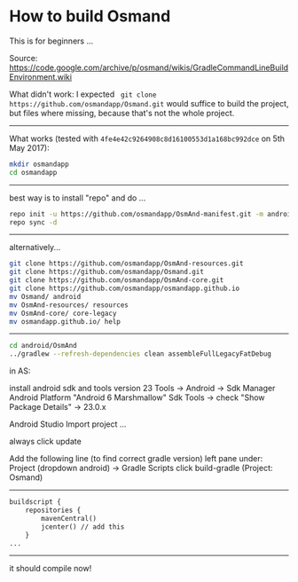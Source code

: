 # How to build Osmand

This is for beginners ...

Source:
https://code.google.com/archive/p/osmand/wikis/GradleCommandLineBuildEnvironment.wiki

What didn't work:
I expected ` git clone https://github.com/osmandapp/Osmand.git` would suffice to build the project, but files where missing, because that's not the whole project.

----

What works (tested with `4fe4e42c9264908c8d16100553d1a168bc992dce` on 5th May 2017):
```bash
mkdir osmandapp
cd osmandapp
```
--------------------
best way is to install "repo" and do ...
```bash
repo init -u https://github.com/osmandapp/OsmAnd-manifest.git -m android_build.xml
repo sync -d
```
------------
alternatively... 
```bash
git clone https://github.com/osmandapp/OsmAnd-resources.git
git clone https://github.com/osmandapp/Osmand.git
git clone https://github.com/osmandapp/OsmAnd-core.git
git clone https://github.com/osmandapp/osmandapp.github.io
mv Osmand/ android
mv OsmAnd-resources/ resources
mv OsmAnd-core/ core-legacy
mv osmandapp.github.io/ help
```
------------
```bash
cd android/OsmAnd
../gradlew --refresh-dependencies clean assembleFullLegacyFatDebug
```
in AS:

install android sdk and tools version 23
Tools -> Android -> Sdk Manager
Android Platform "Android 6 Marshmallow"
Sdk Tools -> check "Show Package Details" -> 23.0.x

Android Studio
Import project ...

always click update

Add the following line (to find correct gradle version) left pane under: Project (dropdown android) -> Gradle Scripts click build-gradle (Project: Osmand)

------------------------------
```xml
buildscript {
    repositories {
        mavenCentral()
        jcenter() // add this
    }
...
```
------------------------------

it should compile now!
